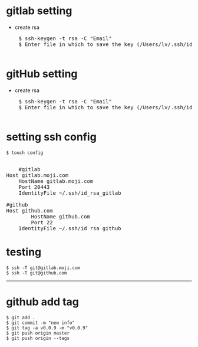 
# gitlab setting
 - create rsa
 <pre>
 	$ ssh-keygen -t rsa -C "Email"
 	$ Enter file in which to save the key (/Users/lv/.ssh/id_rsa): /Users/lv/.ssh/id_rsa_gitlab
 </pre>
 
# gitHub setting
 - create rsa
 <pre>
 	$ ssh-keygen -t rsa -C "Email"
 	$ Enter file in which to save the key (/Users/lv/.ssh/id_rsa): /Users/lv/.ssh/id_rsa_github
 </pre>

# setting ssh config
	$ touch config

<pre>	
	#gitlab
Host gitlab.moji.com 
	HostName gitlab.moji.com 
	Port 20443
	IdentityFile ~/.ssh/id_rsa_gitlab

#github
Host github.com
        HostName github.com   
        Port 22
	IdentityFile ~/.ssh/id_rsa_github
</pre>

# testing 
	$ ssh -T git@gitlab.moji.com
	$ ssh -T git@github.com
	
	
---

# github add tag

```
$ git add .
$ git commit -m "new info"
$ git tag -a v0.0.9 -m "v0.0.9" 
$ git push origin master
$ git push origin --tags
```
	
